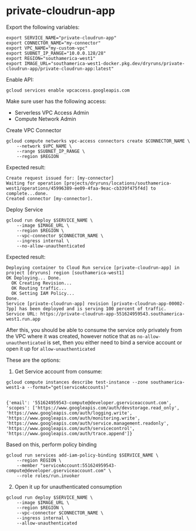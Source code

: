 # private-cloudrun-app



Export the following variables: 

```shell
export SERVICE_NAME="private-cloudrun-app"
export CONNECTOR_NAME="my-connector"
export VPC_NAME="my-custom-vpc"
export SUBNET_IP_RANGE="10.0.0.128/28"
export REGION="southamerica-west1"
export IMAGE_URL="southamerica-west1-docker.pkg.dev/dryruns/private-cloudrun-app/private-cloudrun-app:latest"
```

Enable API:

```shell
gcloud services enable vpcaccess.googleapis.com
```

Make sure user has the following access: 

- Serverless VPC Access Admin
- Compute Network Admin

Create VPC Connector 

```shell
gcloud compute networks vpc-access connectors create $CONNECTOR_NAME \
    --network $VPC_NAME \
    --range $SUBNET_IP_RANGE \
    --region $REGION
```

Expected result: 

```shell
Create request issued for: [my-connector]
Waiting for operation [projects/dryruns/locations/southamerica-west1/operations/45996389-ee09-4faa-9eac-cb339f475f4d] to complete...done.                                                                                                                                    
Created connector [my-connector].
```


Deploy Service

```shell
gcloud run deploy $SERVICE_NAME \
    --image $IMAGE_URL \
    --region $REGION \
    --vpc-connector $CONNECTOR_NAME \
    --ingress internal \
    --no-allow-unauthenticated
```

Expected result: 

```shell
Deploying container to Cloud Run service [private-cloudrun-app] in project [dryruns] region [southamerica-west1]
OK Deploying... Done.                                                                                                                                                                                                                                                        
  OK Creating Revision...                                                                                                                                                                                                                                                    
  OK Routing traffic...                                                                                                                                                                                                                                                      
  OK Setting IAM Policy...                                                                                                                                                                                                                                                   
Done.                                                                                                                                                                                                                                                                        
Service [private-cloudrun-app] revision [private-cloudrun-app-00002-7pp] has been deployed and is serving 100 percent of traffic.
Service URL: https://private-cloudrun-app-551624959543.southamerica-west1.run.app
```


After this, you should be able to consume the service only privately from the VPC where it was created, however notice that as `no-allow-unauthenticated` is set, then you either need to bind a service account or open it up for `allow-unauthenticated`


These are the options: 

1. Get Service account from consume: 

```shell
gcloud compute instances describe test-instance --zone southamerica-west1-a --format="get(serviceAccounts)"


{'email': '551624959543-compute@developer.gserviceaccount.com', 'scopes': ['https://www.googleapis.com/auth/devstorage.read_only', 'https://www.googleapis.com/auth/logging.write', 'https://www.googleapis.com/auth/monitoring.write', 'https://www.googleapis.com/auth/service.management.readonly', 'https://www.googleapis.com/auth/servicecontrol', 'https://www.googleapis.com/auth/trace.append']}
```


Based on this, perform policy binding

```shell
gcloud run services add-iam-policy-binding $SERVICE_NAME \
    --region REGION \
    --member "serviceAccount:551624959543-compute@developer.gserviceaccount.com" \
    --role roles/run.invoker

```


2. Open it up for unauthenticated consumption

```shell
gcloud run deploy $SERVICE_NAME \
    --image $IMAGE_URL \
    --region $REGION \
    --vpc-connector $CONNECTOR_NAME \
    --ingress internal \
    --allow-unauthenticated
```